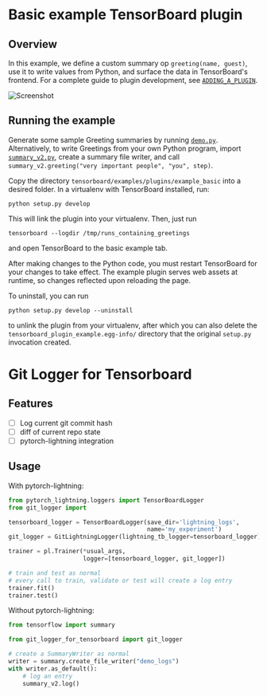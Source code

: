 # Basic example TensorBoard plugin

## Overview

In this example, we define a custom summary op `greeting(name, guest)`, use it to write values from Python, and surface the data in TensorBoard's frontend. For a complete guide to plugin development, see [`ADDING_A_PLUGIN`](../../../../ADDING_A_PLUGIN.md).

![Screenshot](../../../../docs/images/example_basic.png "Basic example")

## Running the example

Generate some sample Greeting summaries by running [`demo.py`][demo_py]. Alternatively, to write Greetings from your own Python program, import [`summary_v2.py`][summary_v2_py], create a summary file writer, and call `summary_v2.greeting("very important people", "you", step)`.

[demo_py]: git_logger_for_tensorboard/demo.py
[summary_v2_py]: git_logger_for_tensorboard/git_logger.py

Copy the directory `tensorboard/examples/plugins/example_basic` into a desired folder. In a virtualenv with TensorBoard installed, run:

```
python setup.py develop
```

This will link the plugin into your virtualenv. Then, just run

```
tensorboard --logdir /tmp/runs_containing_greetings
```

and open TensorBoard to the basic example tab.

After making changes to the Python code, you must restart TensorBoard for your changes to take effect. The example plugin serves web assets at runtime, so changes reflected upon reloading the page.

To uninstall, you can run

```
python setup.py develop --uninstall
```

to unlink the plugin from your virtualenv, after which you can also delete the `tensorboard_plugin_example.egg-info/` directory that the original `setup.py` invocation created.

# Git Logger for Tensorboard

## Features

- [ ] Log current git commit hash 
- [ ] diff of current repo state
- [ ] pytorch-lightning integration

## Usage

With pytorch-lightning:

```python
from pytorch_lightning.loggers import TensorBoardLogger
from git_logger import 

tensorboard_logger = TensorBoardLogger(save_dir='lightning_logs',
                                       name='my_experiment')
git_logger = GitLightningLogger(lightning_tb_logger=tensorboard_logger)

trainer = pl.Trainer(*usual_args,
                     logger=[tensorboard_logger, git_logger])

# train and test as normal
# every call to train, validate or test will create a log entry
trainer.fit()
trainer.test()
```

Without pytorch-lightning:

```python
from tensorflow import summary

from git_logger_for_tensorboard import git_logger

# create a SummaryWriter as normal
writer = summary.create_file_writer("demo_logs")
with writer.as_default():
    # log an entry
    summary_v2.log()
```